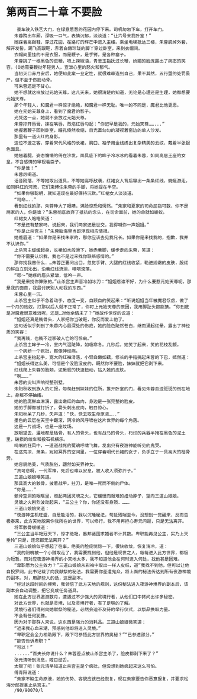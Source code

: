 # 第两百二十章 不要脸
        豪车驶入铁艺大门，在绿意葱葱的花园内停下来。司机匆匆下车，打开车门。
       朱蓉跨出车厢，深吸一ロ气，表情沉郁，淡淡道：“让六号来我卧室！”
       她踩着高跟鞋，穿过花园，在路灯的辉芒中进入主楼。乘坐电梯抵达三楼，朱蓉脱掉外套，解开发髻，踢飞高跟鞋，赤着白嫩玲珑的脚丫穿过卧室，来到衣帽间。
       衣帽间里挂的不是衣服，而是鞭子，是手铐，是各种塞子。
       朱蓉挑了一根黑色的皮鞭，喷上辣椒油，青葱玉指抚过长鞭，娇媚的脸庞露出了病态的笑容。(O她需要鞭挞年轻男人，宣泄心里的怒火和郁气。
       当初灭口赤月安后，她便知此案一旦定性，就很难牵连到自己，果不其然，五行盟的处罚虽严，但不至于伤筋动骨。
       可朱蓉还是不甘心。
       她不想就这样放过元始天尊，这几天来，她很清楚的知道，无论是心理还是生理，她都想要元始天尊。
       那个年轻人，和魔君一样惊才绝艳，和魔君一样无耻。唯一的不同是，魔君比他更恶。
       她在元始天尊身上，看到了魔君的影子。
       光凭这一点，她就不会放过元始天尊。
       朱蓉拧开唇膏，抹在嘴唇，烈焰红唇勾起：“你迟早是我的，元始天尊……...”
       她握着鞭子回到卧室，瞳孔倏然收缩，目光直勾勾的凝视着窗边的单人沙发。
       那里有一道火红的身影。
       这位不速之客，穿着宋代风格的长裙，胸口、袖子用金线绣出复杂精美的云纹，戴着半张银色面具。
       她翘着腿，姿态慵懒的倚在沙发，面具底下的眸子冷冰冰的看着朱蓉，如同高居王座的女皇，不含感情的审视着臣子。
       “你是谁！”
       朱蓉厉喝道。
       话音刚落，不等她取出道具，不等她高呼敌袭，红裙女人背后窜出一条条红线，蜿蜒游走，如同鲜红的河流，它们束缚住朱蓉的手脚，将她提在半空。
       “如果你够聪明，就知道现在最好保持沉默。”红裙女人淡淡道。
       “司命…..”
       看到红线的那，朱蓉睁大了眼睛，满脸惊恐和愕然。“朱家和夏家的司命屈指可数，你不是两家的人，你是谁？”朱蓉彻底放弃了抵抗的念头，在司命面前，她的命就如蝼蚁。
       红裙女人咯咯笑道：
       “不是还有楚家吗，说起来，我们两家还是世交，我得喊你一声姐姐。”
       “你是止杀宫主！”朱蓉脑海里当即浮现相应情报。
       她蹙眉道：“如果你是来找朱家的，那你应该去见我兄长。如果你是来找我的，抱歉，我并不认识你。”
       止杀宫主缓缓起身，长裙如水般滑下，她赤着脚，缓步走向朱蓉，笑道：
       “你不需要认识我，我也不是过来找你联络感情的。”
       那你找我做什么．…朱蓉正要问出口，忽觉手臂、大腿的红线收紧，勒进娇嫩的皮肤，殷红的鲜血立刻沁出，沿着红线流淌，嘀嗒滚落。
       “嗯～”她疼的眉头紧皱，低吟一声。
       “我是来找你算账的。”止杀宫主声音冷如冰刀：“姐姐惹谁不好，为什么要惹元始天尊呢，那是我的面首，我最讨厌别人动我的东西。”
       朱蓉心里一沉。
       止杀宫主似乎不急着动手，态度一变，自顾自的笑起来：“听说姐姐当年被魔君俘虏，做了一个月的贱奴，打那以后人就不正常了，你盯上元始天尊的原因，我用脚趾头都能猜。“你到底是对魔君恨意难消呢，还是…对他余情未了？”她故作惊讶的说道：
       “姐姐还真是贱骨头，人家把你当破鞋，你反而爱上他了。
       这句话似乎刺到了朱蓉内心最深处的伤疤，她的脸色陡然苍白，继而涌起红晕，露出了神经质的笑容：
       “我再贱，也贱不过家破人亡的可怜虫。”
       止杀宫主眸子一冷，室内气温陡降，如临寒冬。几秒后，她笑了起来，笑的花枝乱颤。
       一个病娇一个疯批，都像神经病。
       止杀宫主抬起手，宽大的红袖滑落，小臂白嫩如藕，修长的手指挑起朱蓉的下巴，嫣然道：
       “姐姐长得这么美，可惜是个没脸没皮的，既然你不要脸，妹妹就把它剥下来。
       红线爬上朱蓉的脸颊，泥鳅般的快速扭动，钻入她的皮肤。
       “啊…….”
       朱蓉的尖叫声响彻整别墅。
       朱阳秋收到族人的汇报，匆匆赶到妹妹的住所，推开卧室的门，看见朱蓉血迹斑斑的倒在地上，身躯不停抽搐。
       她的脸庞鲜血淋漓，露出嫩红的血肉，身边是一张完整的脸皮。
       她的手脚都被打折了，骨头刺出皮肉，触目惊心。
       朱阳秋呆了几秒，失声道：“快，快去取生命原液…..”
       墨色的云层在天空中翻滚，阴冷的风呼啸在这片世界的每个角落。
       这是一片战场，也是一座坟场。
       放眼望去，遍地都是枯骨，有人的骨头，也有战马的骨头，朽烂的兵器半掩在黑色的泥土里，破损的绞车和投石机横乐。
       呜咽的狂风中，一道道战死的冤魂呼啸飞舞，发出只有夜游神能听见的鬼哭。
       在这荒凉、萧条，宛如冥界的空间里，一位穿着明代长裙的女子，负手立于一具高大的枯骨旁。
       她容貌绝美，气质脱俗，翩然如天界神女。
       “真可悲啊，一代军神，死后也难以安息，被人收入须弥芥子。”
       三道山娘娘嘲笑道。
       那具高大的骸骨，披着战甲，拄刀，是唯一死而不倒的尸体。
       “你是…….”
       骸骨空洞的眼眶里，燃起两团灵魂之火，它缓慢而艰难的扭动脖子，望向三道山娘娘。
       灵魂之火剧烈波动起来，“三公主？你，你还没有身殒．…….
       三道山娘娘笑道：
       “夜游神生机旺盛，自是能活的，我以沉睡秘法，苟延残喘至今。没想到一觉醒来，反而否极泰来，此方天地脱离你我所在的世界，可以修行，我不用再担心寿元问题，只是无法离开。
       将军骸骨缓缓道：
       “三公主当年艳冠天下，惊才绝艳，番邦诸国求婚者不计其数。卑职能再见公主，实乃上天垂怜“只是，连您都无法离开？”
       三道山娘娘似乎想起了往事，绝美的脸庞恍惚一下，很快收敛，恢复清冷，道：
       “我的阳魄被一个小贼取走了，我需要找到他，但他是现世之人，每每进入此方世界，都极为短暂。而对应夜游神境界的小天地太多，我不知道他会在何时进入何处，找他甚是困难。
       “卑职愿为公主效力？”三道山娘娘从彩袖中取出一样人皮纸，道“我找不到他，但可以让他自投罗网，此书记载了向我献祭的秘法。我需要你差遣鬼众，将上面的秘法传达到所有夜游神境的副本。对，用那些人的话，这是副本。
       “经过这段时间的摸索，我领悟了此方天地的规则，这份秘法进入夜游神境界的副本后，该副本会自动调整，把它变成任务道具。
       她在此方世界遨游数月，遭遇过不少强大的灵境行者，从他们口中拷问出许多秘密。
       对此方世界，也就是灵境，以及灵境行者，有了足够的了解。
       灵境行者们得到向她献祭的秘法，必然会迫不及待的举行仪式，以祭品换取力量。
       不会有任何犹豫。
       因为对于那群人来说，这东西是强力的消耗品。三道山娘娘微笑道：
       “近来我心血来潮，预感到他即将进入灵境。”
       “卑职定会全力相助殿下，殿下可参悟此方世界的奥秘？”“已参透部分。”
       “能否告诉卑职？”
       “可以！”
       ......“百夫长你说什么？朱蓉差点被止杀宫主杀了，脸皮都剥下来了？”
       张元清听到消息，瞠目结舌。
       太狠了吧！张元清早知道止杀宫主是个疯批，但没想到她疯起来这么可怕。
       傅青阳说道：
       “朱家不缺生命原液，她的伤势、容貌应该已经恢复，现在朱家要告你恶意报复，并要求松海分部捉拿止杀宫主。”
       /90/90070/l